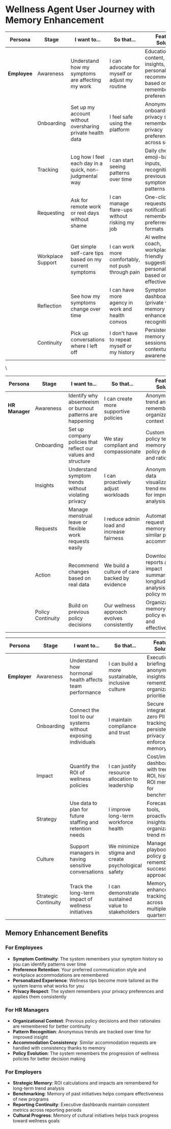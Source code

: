 # Wellness Agent User Journey with Memory Enhancement

| Persona | Stage | I want to... | So that... | Feature / Solution |
| ----- | ----- | ----- | ----- | ----- |
| **Employee** | Awareness | Understand how my symptoms are affecting my work | I can advocate for myself or adjust my routine | Educational content, symptom insights, personalized recommendations based on remembered preferences |
|  | Onboarding | Set up my account without oversharing private health data | I feel safe using the platform | Anonymous onboarding, privacy settings, remembered privacy preferences across sessions |
|  | Tracking | Log how I feel each day in a quick, non-judgmental way | I can start seeing patterns over time | Daily check-ins, emoji-based inputs, recognition of previous symptom patterns |
|  | Requesting | Ask for remote work or rest days without shame | I can manage flare-ups without risking my job | One-click leave requests, discreet notifications, remembered preferred request formats |
|  | Workplace Support | Get simple self-care tips based on my current symptoms | I can work more comfortably, not push through pain | AI wellness coach, workplace-friendly suggestions, personalized tips based on past effectiveness |
|  | Reflection | See how my symptoms change over time | I can have more agency in work and health convos | Symptom trends dashboard (private view), memory-enhanced pattern recognition |
|  | Continuity | Pick up conversations where I left off | I don't have to repeat myself or my history | Persistent memory across sessions, contextual awareness |

\\

| Persona | Stage | I want to... | So that... | Feature / Solution |
| ----- | ----- | ----- | ----- | ----- |
| **HR Manager** | Awareness | Identify why absenteeism or burnout patterns are happening | I can create more supportive policies | Anonymous trend analysis, remembered organizational context |
|  | Onboarding | Set up company policies that reflect our values and structure | We stay compliant and compassionate | Custom HR policy templates, memory of policy decisions and rationales |
|  | Insights | Understand symptom trends without violating privacy | I can proactively adjust workloads | Anonymized data visualization, trend memory for improved analysis |
|  | Requests | Manage menstrual leave or flexible work requests easily | I reduce admin load and increase fairness | Automated request system, memory of similar past accommodations |
|  | Action | Recommend changes based on real data | We build a culture of care backed by evidence | Downloadable reports and impact summaries, longitudinal analysis with policy memory |
|  | Policy Continuity | Build on previous policy decisions | Our wellness approach evolves consistently | Organizational memory of policy evolution and effectiveness |

| Persona | Stage | I want to... | So that... | Feature / Solution |
| ----- | ----- | ----- | ----- | ----- |
| **Employer** | Awareness | Understand how hormonal health affects team performance | I can build a more sustainable, inclusive culture | Executive briefings, anonymized insights, remembered organizational priorities |
|  | Onboarding | Connect the tool to our systems without exposing individuals | I maintain compliance and trust | Secure integration, zero PII tracking, persistent privacy enforcement memory |
|  | Impact | Quantify the ROI of wellness policies | I can justify resource allocation to leadership | Cost/impact dashboard with trendline ROI, historical ROI memory for benchmarking |
|  | Strategy | Use data to plan for future staffing and retention needs | I improve long-term workforce health | Forecasting tools, proactive ops insights, organizational trend memory |
|  | Culture | Support managers in having sensitive conversations | We minimize stigma and create psychological safety | Manager playbooks, policy guides, remembered successful approaches |
|  | Strategic Continuity | Track the long-term impact of wellness initiatives | I can demonstrate sustained value to stakeholders | Memory-enhanced ROI tracking across multiple quarters/years |

## Memory Enhancement Benefits

### For Employees
- **Symptom Continuity**: The system remembers your symptom history so you can identify patterns over time
- **Preference Retention**: Your preferred communication style and workplace accommodations are remembered
- **Personalized Experience**: Wellness tips become more tailored as the system learns what works for you
- **Privacy Respect**: The system remembers your privacy preferences and applies them consistently

### For HR Managers
- **Organizational Context**: Previous policy decisions and their rationales are remembered for better continuity
- **Pattern Recognition**: Anonymous trends are tracked over time for improved insight
- **Accommodation Consistency**: Similar accommodation requests are handled with consistency thanks to memory
- **Policy Evolution**: The system remembers the progression of wellness policies for better decision making

### For Employers
- **Strategic Memory**: ROI calculations and impacts are remembered for long-term trend analysis
- **Benchmarking**: Memory of past initiatives helps compare effectiveness of new programs
- **Reporting Continuity**: Executive dashboards maintain consistent metrics across reporting periods
- **Cultural Progress**: Memory of cultural initiatives helps track progress toward wellness goals

